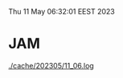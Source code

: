 Thu 11 May 06:32:01 EEST 2023
# JAM
<a href='./cache/202305/11_06.log'>./cache/202305/11_06.log</a>
